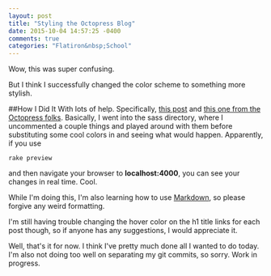 ```yaml
---
layout: post
title: "Styling the Octopress Blog"
date: 2015-10-04 14:57:25 -0400
comments: true
categories: "Flatiron&nbsp;School"
---
```

Wow, this was super confusing. 

But I think I successfully changed the color scheme to something more stylish. 

##How I Did It
With lots of help. Specifically, [this post](http://tsiege.github.io/blog/2014/04/27/tips-on-setting-up-octopress/) and [this one from the Octopress folks](http://octopress.org/docs/theme/styles/). Basically, I went into the sass directory, where I uncommented a couple things and played around with them before substituting some cool colors in and seeing what would happen. Apparently, if you use 

`rake preview`

and then navigate your browser to **localhost:4000**, you can see your changes in real time. Cool. 

While I'm doing this, I'm also learning how to use [Markdown](https://github.com/adam-p/markdown-here/wiki/Markdown-Cheatsheet#emphasis), so please forgive any weird formatting.

I'm still having trouble changing the hover color on the h1 title links for each post though, so if anyone has any suggestions, I would appreciate it.  

Well, that's it for now. I think I've pretty much done all I wanted to do today. I'm also not doing too well on separating my git commits, so sorry. Work in progress. 